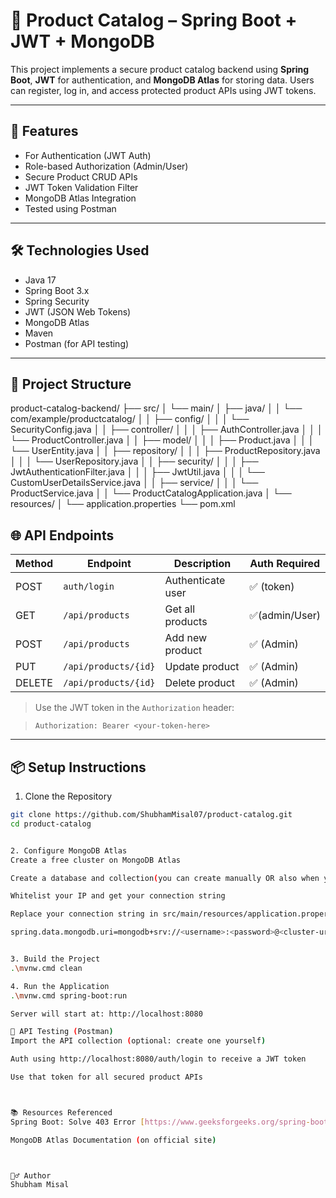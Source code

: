 # 🛒 Product Catalog – Spring Boot + JWT + MongoDB

This project implements a secure product catalog backend using **Spring Boot**, **JWT** for authentication, and **MongoDB Atlas** for storing data. Users can register, log in, and access protected product APIs using JWT tokens.

---

## 🚀 Features

- For Authentication (JWT Auth)
- Role-based Authorization (Admin/User)
- Secure Product CRUD APIs
- JWT Token Validation Filter
- MongoDB Atlas Integration
- Tested using Postman

---

## 🛠️ Technologies Used

- Java 17
- Spring Boot 3.x
- Spring Security
- JWT (JSON Web Tokens)
- MongoDB Atlas
- Maven
- Postman (for API testing)

---

## 📁 Project Structure

product-catalog-backend/
├── src/
│ └── main/
│ ├── java/
│ │ └── com/example/productcatalog/
│ │ ├── config/
│ │ │ └── SecurityConfig.java
│ │ ├── controller/
│ │ │ ├── AuthController.java
│ │ │ └── ProductController.java
│ │ ├── model/
│ │ │ ├── Product.java
│ │ │ └── UserEntity.java
│ │ ├── repository/
│ │ │ ├── ProductRepository.java
│ │ │ └── UserRepository.java
│ │ ├── security/
│ │ │ ├── JwtAuthenticationFilter.java
│ │ │ ├── JwtUtil.java
│ │ │ └── CustomUserDetailsService.java
│ │ ├── service/
│ │ │ └── ProductService.java
│ │ └── ProductCatalogApplication.java
│ └── resources/
│ └── application.properties
└── pom.xml



## 🌐 API Endpoints

| Method | Endpoint            | Description           | Auth Required |
|--------|---------------------|-----------------------|---------------|
| POST   | `auth/login`        | Authenticate user     | ✅ (token)    |
| GET    | `/api/products`     | Get all products      | ✅(admin/User)|
| POST   | `/api/products`     | Add new product       | ✅ (Admin)    |
| PUT    | `/api/products/{id}`| Update product        | ✅ (Admin)    |
| DELETE | `/api/products/{id}`| Delete product        | ✅ (Admin)    |

> Use the JWT token in the `Authorization` header:  

> `Authorization: Bearer <your-token-here>`

---

## 📦 Setup Instructions

1. Clone the Repository

```bash
git clone https://github.com/ShubhamMisal07/product-catalog.git
cd product-catalog


2. Configure MongoDB Atlas
Create a free cluster on MongoDB Atlas

Create a database and collection(you can create manually OR also when you run the app First time it will create the database and with the two users automatically and when the post api/product will send then it will create the Product attribute with it details )

Whitelist your IP and get your connection string

Replace your connection string in src/main/resources/application.properties:

spring.data.mongodb.uri=mongodb+srv://<username>:<password>@<cluster-url>/productdb?retryWrites=true&w=majority


3. Build the Project
.\mvnw.cmd clean

4. Run the Application
.\mvnw.cmd spring-boot:run

Server will start at: http://localhost:8080

🧪 API Testing (Postman)
Import the API collection (optional: create one yourself)

Auth using http://localhost:8080/auth/login to receive a JWT token

Use that token for all secured product APIs 



📚 Resources Referenced
Spring Boot: Solve 403 Error [https://www.geeksforgeeks.org/spring-boot-solve-403-error-in-post-request/] follow this link if you get the 403 error

MongoDB Atlas Documentation (on official site)



🙋‍♂️ Author
Shubham Misal

